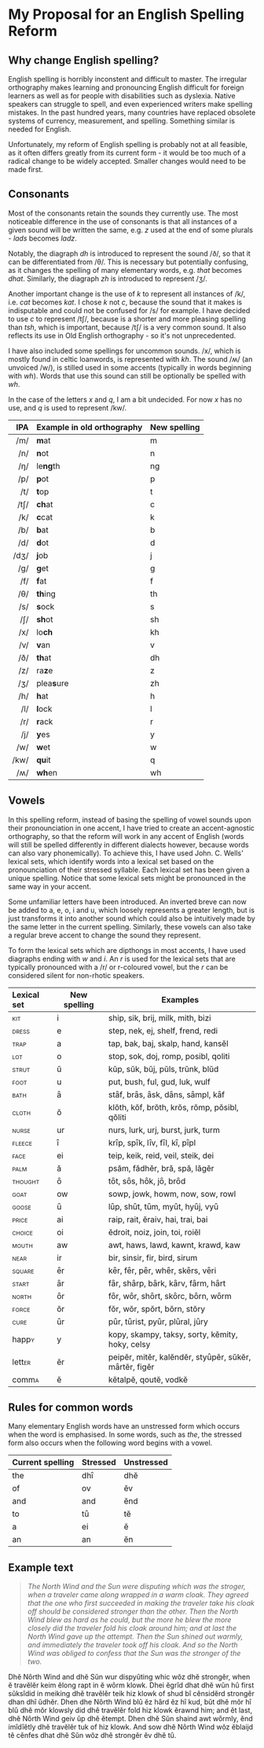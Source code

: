 <title>English Spelling Reform Proposal</title>

# My Proposal for an English Spelling Reform

## Why change English spelling?
English spelling is horribly inconstent and difficult to master. The irregular orthography makes learning and pronouncing English difficult for foreign learners as well as for people with disabilities such as dyslexia. Native speakers can struggle to spell, and even experienced writers make spelling mistakes. In the past hundred years, many countries have replaced obsolete systems of currency, measurement, and spelling. Something similar is needed for English. 

Unfortunately, my reform of English spelling is probably not at all feasible, as it often differs greatly from its current form - it would be too much of a radical change to be widely accepted. Smaller changes would need to be made first.

## Consonants
Most of the consonants retain the sounds they currently use. The most noticeable difference in the use of consonants is that all instances of a given sound will be written the same, e.g. *z* used at the end of some plurals - *lads* becomes *ladz*.

Notably, the diagraph *dh* is introduced to represent the sound /ð/, so that it can be differentiated from /θ/. This is necessary but potentially confusing, as it changes the spelling of many elementary words, e.g. *that* becomes *dhat*. Similarly, the diagraph *zh* is introduced to represent /ʒ/.

Another important change is the use of *k* to represent all instances of /k/, i.e. *cat* becomes *kat*. I chose *k* not *c*, because the sound that it makes is indisputable and could not be confused for /s/ for example. I have decided to use *c* to represent /tʃ/, because is a shorter and more pleasing spelling than *tsh*, which is important, because /tʃ/ is a very common sound. It also reflects its use in Old English orthography - so it's not unprecedented. 

I have also included some spellings for uncommon sounds. /x/, which is mostly found in celtic loanwords, is represented with *kh*. The sound /ʍ/ (an unvoiced /w/), is stilled used in some accents (typically in words beginning with *wh*). Words that use this sound can still be optionally be spelled with *wh*.

In the case of the letters *x* and *q*, I am a bit undecided. For now *x* has no use, and *q* is used to represent /kw/.

IPA | Example in old orthography | New spelling
--:|---|---
/m/ | **m**at | m
/n/ | **n**ot | n
/ŋ/ | le**ng**th | ng
/p/ | **p**ot | p
/t/ | **t**op | t
/tʃ/ | **ch**at | c
/k/ | **c**cat | k
/b/ | **b**at | b
/d/ | **d**ot | d
/dʒ/ | **j**ob | j
/ɡ/ | **g**et | g
/f/ | **f**at | f
/θ/ | **th**ing | th
/s/ | **s**ock | s
/ʃ/ | **sh**ot | sh
/x/ | lo**ch** | kh
/v/ | **v**an | v
/ð/ | **th**at | dh
/z/ | ra**z**e | z
/ʒ/ | plea**s**ure | zh
/h/ | **h**at | h
/l/ | **l**ock | l
/r/ | **r**ack | r
/j/ | **y**es | y
/w/ | **w**et | w
/kw/ | **qu**it | q
/ʍ/ | **wh**en | wh

## Vowels
In this spelling reform, instead of basing the spelling of vowel sounds upon their pronounciation in one accent, I have tried to create an accent-agnostic orthography, so that the reform will work in any accent of English (words will still be spelled differently in different dialects however, because words can also vary phonemically). To achieve this, I have used John. C. Wells' lexical sets, which identify words into a lexical set based on the pronounciation of their stressed syllable. Each lexical set has been given a unique spelling. Notice that some lexical sets might be pronounced in the same way in your accent.

Some unfamiliar letters have been introduced. An inverted breve can now be added to a, e, o, i and u, which loosely represents a greater length, but is just transforms it into another sound which could also be intuitively made by the same letter in the current spelling. Similarly, these vowels can also take a regular breve accent to change the sound they represent. 

To form the lexical sets which are dipthongs in most accents, I have used diagraphs ending with *w* and *i*. An *r* is used for the lexical sets that are typically pronounced with a /r/ or r-coloured vowel, but the *r* can be considered silent for non-rhotic speakers.

Lexical set | New spelling | Examples 
:--|---|---
<span style="font-variant:small-caps;">kit</span> | i | ship, sik, brij, milk, mith, bizi
<span style="font-variant:small-caps;">dress</span> | e | step, nek, ej, shelf, frend, redi
<span style="font-variant:small-caps;">trap</span> | a | tap, bak, baj, skalp, hand, kansĕl
<span style="font-variant:small-caps;">lot</span> | o | stop, sok, doj, romp, posibl, qoliti
<span style="font-variant:small-caps;">strut</span> | ŭ | kŭp, sŭk, bŭj, pŭls, trŭnk, blŭd
<span style="font-variant:small-caps;">foot</span> | u | put, bush, ful, gud, luk, wulf 
<span style="font-variant:small-caps;">bath</span> | ȃ | stȃf, brȃs, ȃsk, dȃns, sȃmpl, kȃf
<span style="font-variant:small-caps;">cloth</span> | ŏ | klŏth, kŏf, brŏth, krŏs, rŏmp, pŏsibl, qŏliti
<span style="font-variant:small-caps;">nurse</span> | ur | nurs, lurk, urj, burst, jurk, turm
<span style="font-variant:small-caps;">fleece</span> | ȋ | krȋp, spȋk, lȋv, fȋl, kȋ, pȋpl
<span style="font-variant:small-caps;">face</span> | ei | teip, keik, reid, veil, steik, dei 
<span style="font-variant:small-caps;">palm</span> | ă | psăm, fădhĕr, bră, spă, lăgĕr
<span style="font-variant:small-caps;">thought</span> | ȏ | tȏt, sȏs, hȏk, jȏ, brȏd
<span style="font-variant:small-caps;">goat</span> | ow | sowp, jowk, howm, now, sow, rowl
<span style="font-variant:small-caps;">goose</span> | ȗ | lȗp, shȗt, tȗm, myȗt, hyȗj, vyȗ
<span style="font-variant:small-caps;">price</span> | ai | raip, rait, ĕraiv, hai, trai, bai
<span style="font-variant:small-caps;">choice</span> | oi | ĕdroit, noiz, join, toi, roiĕl
<span style="font-variant:small-caps;">mouth</span> | aw | awt, haws, lawd, kawnt, krawd, kaw 
<span style="font-variant:small-caps;">near</span> | ir | bir, sinsir, fir, bird, sirum
<span style="font-variant:small-caps;">square</span> | ȇr | kȇr, fȇr, pȇr, whȇr, skȇrs, vȇri
<span style="font-variant:small-caps;">start</span> | ȃr | fȃr, shȃrp, bȃrk, kȃrv, fȃrm, hȃrt
<span style="font-variant:small-caps;">north</span> | ȏr | fȏr, wȏr, shȏrt, skȏrc, bȏrn, wȏrm
<span style="font-variant:small-caps;">force</span> | ŏr | fŏr, wŏr, spŏrt, bŏrn, stŏry
<span style="font-variant:small-caps;">cure</span> | ȗr | pȗr, tȗrist, pyȗr, plȗral, jȗry
happ<span style="font-variant:small-caps;">y</span> | y | kopy, skampy, taksy, sorty, kĕmity, hoky, celsy
lett<span style="font-variant:small-caps;">er</span> | ĕr | peipĕr, mitĕr, kalĕndĕr, styȗpĕr, sŭkĕr, mȃrtĕr, figĕr
comm<span style="font-variant:small-caps;">a</span> | ĕ | kĕtalpĕ, qoutĕ, vodkĕ 

## Rules for common words
Many elementary English words have an unstressed form which occurs when the word is emphasised. In some words, such as *the*, the stressed form also occurs when the following word begins with a vowel.

Current spelling | Stressed | Unstressed
:--|---|---
the | dhȋ | dhĕ
of | ov | ĕv
and | and | ĕnd
to | tȗ | tĕ
a | ei | ĕ
an | an | ĕn

## Example text
> *The North Wind and the Sun were disputing which was the stroger, when a traveler came along wrapped in a warm cloak. They agreed that the one who first succeeded in making the traveler take his cloak off should be considered stronger than the other. Then the North Wind blew as hard as he could, but the more he blew the more closely did the traveler fold his cloak around him; and at last the North Wind gave up the attempt. Then the Sun shined out warmly, and immediately the traveler took off his cloak. And so the North Wind was obliged to confess that the Sun was the stronger of the two.*

Dhĕ Nȏrth Wind and dhĕ Sŭn wur dispyȗting whic wŏz dhĕ strongĕr, when ĕ travĕlĕr keim ĕlong rapt in ĕ wȏrm klowk.
Dhei ĕgrȋd dhat dhĕ wŭn hȗ first sŭksȋdid in meiking dhĕ travĕlĕr teik hiz klowk of shud bȋ cĕnsidĕrd strongĕr dhan dhȋ ŭdhĕr.
Dhen dhe Nȏrth Wind blȗ ĕz hȃrd ĕz hȋ kud, bŭt dhĕ mŏr hȋ blȗ dhĕ mŏr klowsly did dhĕ travĕlĕr fold hiz klowk ĕrawnd him;
and ĕt last, dhĕ Nȏrth Wind geiv ŭp dhĕ ĕtempt. Dhen dhĕ Sŭn shaind awt wȏrmly, ĕnd imȋdȋĕtly dhĕ travĕlĕr tuk of hiz klowk.
And sow dhĕ Nȏrth Wind wŏz ĕblaijd tĕ cĕnfes dhat dhĕ Sŭn wŏz dhĕ strongĕr ĕv dhĕ tȗ.